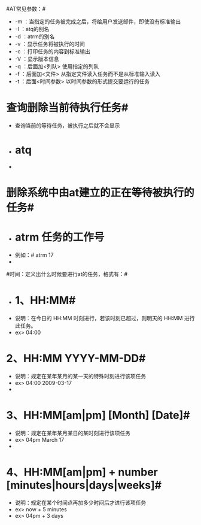 
#AT常见参数：#
* -m ：当指定的任务被完成之后，将给用户发送邮件，即使没有标准输出
* -I ：atq的别名
* -d ：atrm的别名
* -v ：显示任务将被执行的时间
* -c ：打印任务的内容到标准输出
* -V ：显示版本信息
* -q ：后面加<列队> 使用指定的列队
* -f ：后面加<文件> 从指定文件读入任务而不是从标准输入读入
* -t ：后面<时间参数> 以时间参数的形式提交要运行的任务

# 查询删除当前待执行任务#
* 查询当前的等待任务，被执行之后就不会显示
* # atq
* 

# 删除系统中由at建立的正在等待被执行的任务#
* # atrm 任务的工作号
* 例如：# atrm 17
* 

#时间：定义出什么时候要进行at的任务，格式有：#
* # 1、HH:MM# 
* 说明：在今日的 HH:MM 时刻进行，若该时刻已超过，则明天的 HH:MM 进行此任务。
* ex> 04:00

# 2、HH:MM YYYY-MM-DD# 
* 说明：规定在某年某月的某一天的特殊时刻进行该项任务
* ex> 04:00 2009-03-17
* 

# 3、HH:MM[am|pm] [Month] [Date]# 
* 说明：规定在某年某月某日的某时刻进行该项任务
* ex> 04pm March 17
*

# 4、HH:MM[am|pm] + number [minutes|hours|days|weeks]# 
* 说明：规定在某个时间点再加多少时间后才进行该项任务
* ex> now + 5 minutes
* ex> 04pm + 3 days

